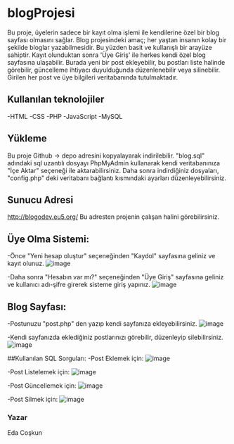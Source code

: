 # blogProjesi
Bu proje, üyelerin sadece bir kayıt olma işlemi ile kendilerine özel bir blog sayfası olmasını sağlar. Blog projesindeki amaç; her yaştan insanın kolay bir şekilde bloglar yazabilmesidir. Bu yüzden basit ve kullanışlı bir arayüze sahiptir. Kayıt olunduktan sonra 'Üye Giriş' ile herkes kendi özel blog sayfasına ulaşabilir. Burada yeni bir post ekleyebilir, bu postları liste halinde görebilir, güncelleme ihtiyacı duyulduğunda düzenlenebilir veya silinebilir. Girilen her post ve üye bilgileri veritabanında tutulmaktadır.

## Kullanılan teknolojiler
-HTML
-CSS
-PHP
-JavaScript
-MySQL

## Yükleme
Bu proje Github → depo adresini kopyalayarak indirilebilir.
"blog.sql" adındaki sql uzantılı dosyayı PhpMyAdmin kullanarak kendi veritabanınıza "İçe Aktar" seçeneği ile aktarabilirsiniz. Daha sonra indirdiğiniz dosyaları, "config.php" deki veritabanı bağlantı kısmındaki ayarları düzenleyebilirsiniz.

## Sunucu Adresi
http://blogodev.eu5.org/
Bu adresten projenin çalışan halini görebilirsiniz.

## Üye Olma Sistemi:
-Önce "Yeni hesap oluştur" seçeneğinden "Kaydol" sayfasına geliniz ve kayıt olunuz.
![image](https://user-images.githubusercontent.com/56333115/122468575-8eb99a00-cfc4-11eb-9537-6c762c64ba5e.png)

-Daha sonra "Hesabın var mı?" seçeneğinden "Üye Giriş" sayfasına geliniz ve kullanıcı adı-şifre girerek sisteme giriş yapınız.
![image](https://user-images.githubusercontent.com/56333115/122468880-f374f480-cfc4-11eb-83d6-c92f94cc18f0.png)

## Blog Sayfası:
-Postunuzu "post.php" den yazıp kendi sayfanıza ekleyebilirsiniz.
![image](https://user-images.githubusercontent.com/56333115/122469133-40f16180-cfc5-11eb-8523-65ab036481a9.png)

-Kendi sayfanızda eklediğiniz postlarınızı görebilir, düzenleyip silebilirsiniz.
![image](https://user-images.githubusercontent.com/56333115/122469360-89108400-cfc5-11eb-9147-42e0eeaad735.png)

##Kullanılan SQL Sorguları:
-Post Eklemek için:
![image](https://user-images.githubusercontent.com/56333115/122469671-e4427680-cfc5-11eb-912e-fd918e0e2f90.png)

-Post Listelemek için:
![image](https://user-images.githubusercontent.com/56333115/122469936-2a97d580-cfc6-11eb-9b85-64d709d0db3e.png)


-Post Güncellemek için:
![image](https://user-images.githubusercontent.com/56333115/122469759-fb816400-cfc5-11eb-81c5-605ef989a2e1.png)

-Post Silmek için:
![image](https://user-images.githubusercontent.com/56333115/122469842-0fc56100-cfc6-11eb-9a7e-cf28e9d73e9c.png)


### Yazar
Eda Coşkun
